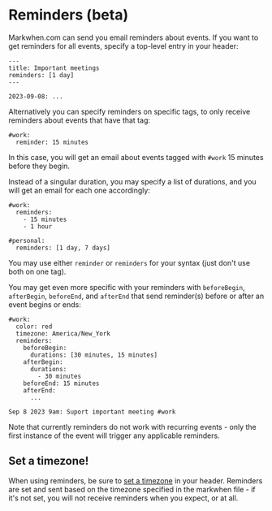 # Reminders (beta)

<SubscriptionPillButtons></SubscriptionPillButtons>
Markwhen.com can send you email reminders about events. If you want to get reminders for all events, specify a top-level entry in your header:

```
---
title: Important meetings
reminders: [1 day]
---

2023-09-08: ...
```

Alternatively you can specify reminders on specific tags, to only receive reminders about events that have that tag:

```
#work:
  reminder: 15 minutes
```

In this case, you will get an email about events tagged with `#work` 15 minutes before they begin.

Instead of a singular duration, you may specify a list of durations, and you will get an email for each one accordingly:

```
#work:
  reminders:
    - 15 minutes
    - 1 hour

#personal:
  reminders: [1 day, 7 days]
```

You may use either `reminder` or `reminders` for your syntax (just don't use both on one tag).

You may get even more specific with your reminders with `beforeBegin`, `afterBegin`, `beforeEnd`, and `afterEnd` that send reminder(s) before or after an event begins or ends:

```
#work:
  color: red
  timezone: America/New_York
  reminders:
    beforeBegin:
      durations: [30 minutes, 15 minutes]
    afterBegin:
      durations:
        - 30 minutes
    beforeEnd: 15 minutes
    afterEnd:
      ...

Sep 8 2023 9am: Suport important meeting #work
```

Note that currently reminders do not work with recurring events - only the first instance of the event will trigger any applicable reminders.

## Set a timezone!

When using reminders, be sure to [set a timezone](/syntax/timezones) in your header. Reminders are set and sent based on the timezone specified in the markwhen file - if it's not set, you will not receive reminders when you expect, or at all.